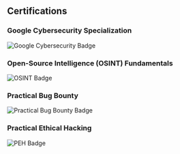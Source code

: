 ## Certifications

### Google Cybersecurity Specialization  
![Google Cybersecurity Badge](https://github.com/user-attachments/assets/26e80432-6d98-4f5e-b905-f2dae4182583)

### Open-Source Intelligence (OSINT) Fundamentals  
![OSINT Badge](https://github.com/user-attachments/assets/477f7358-248e-442f-a614-dcccf6e18b63)

### Practical Bug Bounty  
![Practical Bug Bounty Badge](https://github.com/user-attachments/assets/468863eb-3151-4745-ac14-1881c6c2f311)

### Practical Ethical Hacking  
![PEH Badge](https://github.com/user-attachments/assets/8db39901-1267-4a40-be1e-baf987b7886c)







